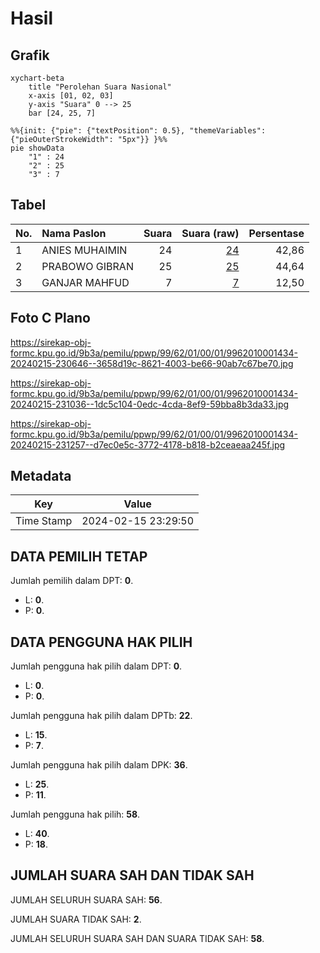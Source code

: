 # Hasil

## Grafik

```mermaid
xychart-beta
    title "Perolehan Suara Nasional"
    x-axis [01, 02, 03]
    y-axis "Suara" 0 --> 25
    bar [24, 25, 7]
```

```mermaid
%%{init: {"pie": {"textPosition": 0.5}, "themeVariables": {"pieOuterStrokeWidth": "5px"}} }%%
pie showData
    "1" : 24
    "2" : 25
    "3" : 7
```

## Tabel

| No. | Nama Paslon    | Suara | Suara (raw) | Persentase |
|:--- |:-------------- | -----:| -----------:| ----------:|
| 1   | ANIES MUHAIMIN | 24    | [24][p-1]   | 42,86      |
| 2   | PRABOWO GIBRAN | 25    | [25][p-2]   | 44,64      |
| 3   | GANJAR MAHFUD  | 7     | [7][p-3]    | 12,50      |


[p-1]: https://github.com/gigit-pemilu/pemilu-2024/blob/main/pilpres/hitung-suara/sub/99-luar-negeri/sub/62-kuala-lumpur-malaysia/sub/01-kuala-lumpur-malaysia/sub/0001-kuala-lumpur-malaysia/sub/434-tps-121/sub/paslon-1.txt
[p-2]: https://github.com/gigit-pemilu/pemilu-2024/blob/main/pilpres/hitung-suara/sub/99-luar-negeri/sub/62-kuala-lumpur-malaysia/sub/01-kuala-lumpur-malaysia/sub/0001-kuala-lumpur-malaysia/sub/434-tps-121/sub/paslon-2.txt
[p-3]: https://github.com/gigit-pemilu/pemilu-2024/blob/main/pilpres/hitung-suara/sub/99-luar-negeri/sub/62-kuala-lumpur-malaysia/sub/01-kuala-lumpur-malaysia/sub/0001-kuala-lumpur-malaysia/sub/434-tps-121/sub/paslon-3.txt

## Foto C Plano

https://sirekap-obj-formc.kpu.go.id/9b3a/pemilu/ppwp/99/62/01/00/01/9962010001434-20240215-230646--3658d19c-8621-4003-be66-90ab7c67be70.jpg

https://sirekap-obj-formc.kpu.go.id/9b3a/pemilu/ppwp/99/62/01/00/01/9962010001434-20240215-231036--1dc5c104-0edc-4cda-8ef9-59bba8b3da33.jpg

https://sirekap-obj-formc.kpu.go.id/9b3a/pemilu/ppwp/99/62/01/00/01/9962010001434-20240215-231257--d7ec0e5c-3772-4178-b818-b2ceaeaa245f.jpg


## Metadata

| Key        | Value               |
| ---------- | ------------------- |
| Time Stamp | 2024-02-15 23:29:50 |


## DATA PEMILIH TETAP

Jumlah pemilih dalam DPT: **0**.
 * L: **0**.
 * P: **0**.

## DATA PENGGUNA HAK PILIH

Jumlah pengguna hak pilih dalam DPT: **0**.
 * L: **0**.
 * P: **0**.

Jumlah pengguna hak pilih dalam DPTb: **22**.
 * L: **15**.
 * P: **7**.

Jumlah pengguna hak pilih dalam DPK: **36**.
 * L: **25**.
 * P: **11**.

Jumlah pengguna hak pilih: **58**.
 * L: **40**.
 * P: **18**.

## JUMLAH SUARA SAH DAN TIDAK SAH

JUMLAH SELURUH SUARA SAH: **56**.

JUMLAH SUARA TIDAK SAH: **2**.

JUMLAH SELURUH SUARA SAH DAN SUARA TIDAK SAH: **58**.


